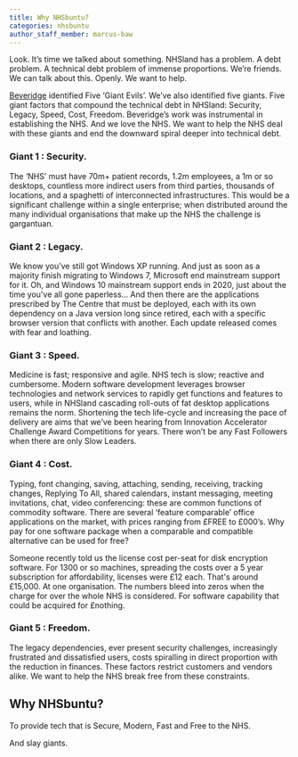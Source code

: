 ```yaml
---
title: Why NHSbuntu?
categories: nhsbuntu
author_staff_member: marcus-baw
---
```


Look. It’s time we talked about something. NHSland has a problem. A debt problem. A technical debt problem of immense proportions. We’re friends. We can talk about this. Openly. We want to help.

[Beveridge](https://en.wikipedia.org/wiki/Beveridge_Report) identified Five ‘Giant Evils’. We’ve also identified five giants. Five giant factors that compound the technical debt in NHSland: Security, Legacy, Speed, Cost, Freedom. Beveridge’s work was instrumental in establishing the NHS. And we love the NHS. We want to help the NHS deal with these giants and end the downward spiral deeper into technical debt.

### Giant 1 : Security.
The ‘NHS’ must have 70m+ patient records, 1.2m employees, a 1m or so desktops, countless more indirect users from third parties, thousands of locations, and a spaghetti of interconnected infrastructures. This would be a significant challenge within a single enterprise; when distributed around the many individual organisations that make up the NHS the challenge is gargantuan.

### Giant 2 : Legacy.
We know you’ve still got Windows XP running. And just as soon as a majority finish migrating to Windows 7, Microsoft end mainstream support for it. Oh, and Windows 10 mainstream support ends in 2020, just about the time you've all gone paperless… And then there are the applications prescribed by The Centre that must be deployed, each with its own dependency on a Java version long since retired, each with a specific browser version that conflicts with another. Each update released comes with fear and loathing.

### Giant 3 : Speed.
Medicine is fast; responsive and agile. NHS tech is slow; reactive and cumbersome. Modern software development leverages browser technologies and network services to rapidly get functions and features to users, while in NHSland cascading roll-outs of fat desktop applications remains the norm. Shortening the tech life-cycle and increasing the pace of delivery are aims that we’ve been hearing from Innovation Accelerator Challenge Award Competitions for years. There won’t be any Fast Followers when there are only Slow Leaders.

### Giant 4 : Cost.
Typing, font changing, saving, attaching, sending, receiving, tracking changes, Replying To All, shared calendars, instant messaging, meeting invitations, chat, video conferencing: these are common functions of commodity software. There are several ‘feature comparable’ office applications on the market, with prices ranging from £FREE to £000’s. Why pay for one software package when a comparable and compatible alternative can be used for free?

Someone recently told us the license cost per-seat for disk encryption software. For 1300 or so machines, spreading the costs over a 5 year subscription for affordability, licenses were £12 each. That's around £15,000. At one organisation. The numbers bleed into zeros when the charge for over the whole NHS is considered. For software capability that could be acquired for £nothing.

### Giant 5 : Freedom.
The legacy dependencies, ever present security challenges, increasingly frustrated and dissatisfied users, costs spiralling in direct proportion with the reduction in finances. These factors restrict customers and vendors alike. We want to help the NHS break free from these constraints.

## Why NHSbuntu?
To provide tech that is Secure, Modern, Fast and Free to the NHS.

And slay giants.
